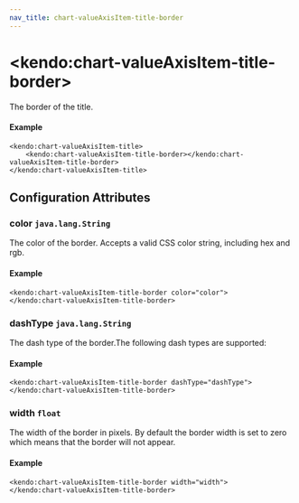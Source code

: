 ```yaml
---
nav_title: chart-valueAxisItem-title-border
---
```


# \<kendo:chart-valueAxisItem-title-border\>

The border of the title.

#### Example
    <kendo:chart-valueAxisItem-title>
        <kendo:chart-valueAxisItem-title-border></kendo:chart-valueAxisItem-title-border>
    </kendo:chart-valueAxisItem-title>

## Configuration Attributes

### color `java.lang.String`

The color of the border. Accepts a valid CSS color string, including hex and rgb.

#### Example
    <kendo:chart-valueAxisItem-title-border color="color">
    </kendo:chart-valueAxisItem-title-border>

### dashType `java.lang.String`

The dash type of the border.The following dash types are supported:

#### Example
    <kendo:chart-valueAxisItem-title-border dashType="dashType">
    </kendo:chart-valueAxisItem-title-border>

### width `float`

The width of the border in pixels. By default the border width is set to zero which means that the border will not appear.

#### Example
    <kendo:chart-valueAxisItem-title-border width="width">
    </kendo:chart-valueAxisItem-title-border>

